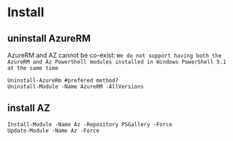 # Install

## uninstall AzureRM
AzureRM and AZ cannot be co-exist:
`We do not support having both the AzureRM and Az PowerShell modules installed in Windows PowerShell 5.1 at the same time`
```
Uninstall-AzureRm #prefered method?
Uninstall-Module -Name AzureRM -AllVersions
```

## install AZ
```
Install-Module -Name Az -Repository PSGallery -Force
Update-Module -Name Az -Force
```
